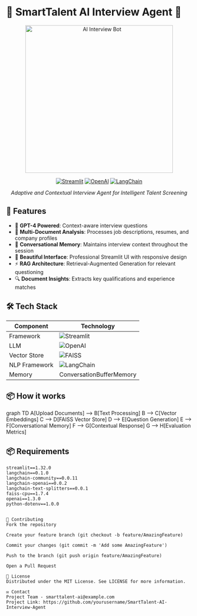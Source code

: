 # 🚀 SmartTalent AI Interview Agent 🤖

<div align="center">
  <img src="https://media.giphy.com/media/v1.Y2lkPTc5MGI3NjExcDZ1dWx5ZzV5dWg3b3lqZzR4c2R2eWJ6dWx0bGJqZzB0eGZ3eWZ6biZlcD12MV9pbnRlcm5hbF9naWZfYnlfaWQmY3Q9Zw/L1R1tvI9svkIWwpVYr/giphy.gif" width="400" alt="AI Interview Bot">
  
  [![Streamlit](https://img.shields.io/badge/Streamlit-FF4B4B?style=for-the-badge&logo=Streamlit&logoColor=white)](https://streamlit.io/)
  [![OpenAI](https://img.shields.io/badge/OpenAI-412991?style=for-the-badge&logo=OpenAI&logoColor=white)](https://openai.com/)
  [![LangChain](https://img.shields.io/badge/LangChain-00A67E?style=for-the-badge)](https://www.langchain.com/)

  *Adaptive and Contextual Interview Agent for Intelligent Talent Screening*
</div>

## 🌟 Features

- 🧠 **GPT-4 Powered**: Context-aware interview questions
- 📄 **Multi-Document Analysis**: Processes job descriptions, resumes, and company profiles
- 💬 **Conversational Memory**: Maintains interview context throughout the session
- 🎨 **Beautiful Interface**: Professional Streamlit UI with responsive design
- ⚡ **RAG Architecture**: Retrieval-Augmented Generation for relevant questioning
- 🔍 **Document Insights**: Extracts key qualifications and experience matches

## 🛠️ Tech Stack

| Component        | Technology                          |
|------------------|-------------------------------------|
| Framework        | ![Streamlit](https://img.shields.io/badge/Streamlit-FF4B4B?style=flat-square&logo=Streamlit&logoColor=white) |
| LLM              | ![OpenAI](https://img.shields.io/badge/GPT4-412991?style=flat-square&logo=OpenAI&logoColor=white) |
| Vector Store     | ![FAISS](https://img.shields.io/badge/FAISS-00A67E?style=flat-square) |
| NLP Framework    | ![LangChain](https://img.shields.io/badge/LangChain-00A67E?style=flat-square) |
| Memory           | ConversationBufferMemory            |

## 📦 **How it works**
graph TD
    A[Upload Documents] --> B[Text Processing]
    B --> C[Vector Embeddings]
    C --> D[FAISS Vector Store]
    D --> E[Question Generation]
    E --> F[Conversational Memory]
    F --> G[Contextual Response]
    G --> H[Evaluation Metrics]

## 📦 Requirements

```text
streamlit==1.32.0
langchain==0.1.0
langchain-community==0.0.11
langchain-openai==0.0.2
langchain-text-splitters==0.0.1
faiss-cpu==1.7.4
openai==1.3.0
python-dotenv==1.0.0


🤝 Contributing
Fork the repository

Create your feature branch (git checkout -b feature/AmazingFeature)

Commit your changes (git commit -m 'Add some AmazingFeature')

Push to the branch (git push origin feature/AmazingFeature)

Open a Pull Request

📜 License
Distributed under the MIT License. See LICENSE for more information.

✉️ Contact
Project Team - smarttalent-ai@example.com
Project Link: https://github.com/yourusername/SmartTalent-AI-Interview-Agent

